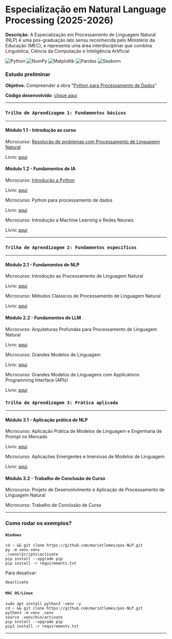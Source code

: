 # Especialização em Natural Language Processing (2025-2026)

**Descrição**: A Especialização em Processamento de Linguagem Natural (NLP) é uma pós-graduação lato sensu reconhecida pelo Ministério da Educação (MEC), e representa uma área interdisciplinar que combina Linguística, Ciência da Computação e Inteligência Artificial

![Python](https://img.shields.io/badge/python-3670A0?style=plastic&logo=python&logoColor=ffdd54)
![NumPy](https://img.shields.io/badge/Numpy-777BB4?style=plastic&logo=numpy&logoColor=red)
![Matplotlib](https://img.shields.io/badge/-Matplotlib-000000?style=flat&logo=python)
![Pandas](https://img.shields.io/badge/-Pandas-333333?style=plastic&logo=pandas)
![Seaborn](https://img.shields.io/badge/-Seaborn-3776AB?style=plastic&logo=python&logoColor=white&size=40x40)
### **Estudo preliminar**
**Objetivo**: Compreender a obra "[Python para Processamento de Dados](https://github.com/mariotlemes/pos-NLP/blob/main/livros/1.2.2-python-para-processamento-de-dados.pdf)"

**Código desenvolvido**: [clique aqui](https://github.com/mariotlemes/pos-NLP/blob/main/src/preliminar/python_para_processamento_de_dados.ipynb)

----------------------------------------------------
### `Trilha de Aprendizagem 1: Fundamentos básicos`

----------------------------------------------------

#### Módulo 1.1 - Introdução ao curso

Microcurso: [Resolução de problemas com Processamento de Linguagem Natural](https://ava.akcit.ufg.br/course/view.php?id=63)

Livro: [aqui](https://github.com/mariotlemes/pos-NLP/blob/main/livros/1.1.1-resolucao-de-problemas-com-processamento-de-linguagem-natural.pdf)

#### Módulo 1.2 - Fundamentos de IA 

Microcurso: [Introdução a Python](https://ava.akcit.ufg.br/course/view.php?id=64)

Livro: [aqui](https://github.com/mariotlemes/pos-NLP/blob/main/livros/1.2.1-introducao-ao-python.pdf)

Microcurso: Python para processamento de dados

Livro: [aqui](https://github.com/mariotlemes/pos-NLP/blob/main/livros/1.2.2-python-para-processamento-de-dados.pdf)

Microcurso: Introdução a Machine Learning e Redes Neurais 

Livro: [aqui](https://github.com/mariotlemes/pos-NLP/blob/main/livros/1.2.3-Introdução-a-machine-learning-e-redes-neurais.pdf)

----------------------------------------------------

### `Trilha de Aprendizagem 2: Fundamentos específicos`

----------------------------------------------------

#### Módulo 2.1 - Fundamentos de NLP

Microcurso: Introdução ao Processamento de Linguagem Natural

Livro: [aqui](https://github.com/mariotlemes/pos-NLP/blob/main/livros/2.1.1-introdução-ao-processamento-de-linguagem-natural.pdf)


Microcurso: Métodos Clássicos de Processamento de Linguagem Natural

Livro: [aqui](https://github.com/mariotlemes/pos-NLP/blob/main/livros/2.1.2-métodos-clássicos-de-processamento-de-linguagem-natural.pdf)

#### Módulo 2.2 - Fundamentos de LLM

Microcurso: Arquiteturas Profundas para Processamento de Linguagem Natural

Livro: [aqui](https://github.com/mariotlemes/pos-NLP/blob/main/livros/2.2.1-arquiteturas-profundas-para-processamento-de-linguagem-natural.pdf)

Microcurso: Grandes Modelos de Linguagem

Livro: [aqui](https://github.com/mariotlemes/pos-NLP/blob/main/livros/2.2.2-grandes-modelos-de-linguagem.pdf)

Microcurso: Grandes Modelos de Linguagens com Applications Programming Interface (APIs)

Livro: [aqui](https://github.com/mariotlemes/pos-NLP/blob/main/livros/2.2.3-grandes-modelos-de-linguagens-com-APIs.pdf)


### `Trilha de Aprendizagem 3: Prática aplicada`

----------------------------------------------------

#### Módulo 3.1 - Aplicação prática de NLP

Microcurso: Aplicação Prática de Modelos de Linguagem e Engenharia de Prompt no Mercado

Livro: [aqui](https://github.com/mariotlemes/pos-NLP/blob/main/livros/3.1.1-aplicação-prática-de-modelos-de-linguagem-e-engenharia-de-prompt-no-mercado.pdf)

Microcurso: Aplicações Emergentes e Imersivas de Modelos de Linguagem

Livro: [aqui](https://github.com/mariotlemes/pos-NLP/blob/main/livros/3.1.2-aplicações-emergentes-e-imersivas-de-modelos-de-linguagem.pdf)


#### Módulo 3.2 - Trabalho de Conclusão de Curso

Microcurso: Projeto de Desenvolvimento e Aplicação de Processamento de Linguagem Natural

Microcurso: Trabalho de Conclusão de Curso

----------------------------------------------------

### Como rodar os exemplos?
#### `Windows`
```
cd ~ && git clone https://github.com/mariotlemes/pos-NLP.git
py -m venv venv
.\venv\Scripts\activate
pip install --upgrade pip
pip install -r requirements.txt
```

Para desativar:
```
deactivate
```
#### `MAC OS/Linux`
```
sudo apt install python3 -venv -y
cd ~ && git clone https://github.com/mariotlemes/pos-NLP.git
python3 -m venv .venv
source .venv/bin/activate
pip install --upgrade pip
pip3 install -r requirements.txt
```
----------------------